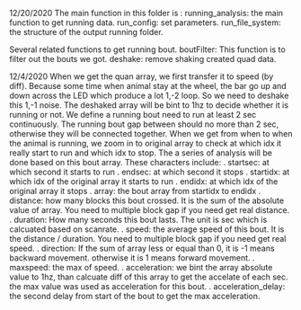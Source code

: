 12/20/2020
The main function in this folder is :
running_analysis: the main function to get running data.
run_config: set parameters.
run_file_system: the structure of the output running folder.


Several related functions to get running bout.
boutFilter: This function is to filter out the bouts we got.
deshake: remove shaking created quad data.

12/4/2020
When we get the quan array, we first transfer it to speed (by diff). Because some time when animal stay at the wheel, the bar go up and down across the LED which produce a lot 1,-2 loop. So we need to deshake this 1,-1 noise. The deshaked array will be bint to 1hz to decide whether it is running or not. We define a running bout need to run at least 2 sec continuously. The running bout gap between should no more than 2 sec, otherwise they will be connected together. When we get from when to when the animal is running, we zoom in to original array to check at which idx it really start to run and which idx to stop. The a series of analysis will be done based on this bout array. These characters include:
. startsec: at which second it starts to run
. endsec: at which second it stops
. startidx: at which idx of the original array it starts to run
. endidx: at which idx of the original array it stops
. array: the bout array from startidx to endidx
. distance: how many blocks this bout crossed. It is the sum of the absolute value of array. You need to multiple block gap if you need get real distance.
. duration: How many seconds this bout lasts. The unit is sec which is calcuated based on scanrate.
. speed: the average speed of this bout. It is the distance / duration. You need to multiple block gap if you need get real speed.
. direction: If the sum of array less or equal than 0, it is -1 means backward movement. otherwise it is 1 means forward movement.
. maxspeed: the max of speed.
. acceleration: we bint the array absolute value to 1hz, than calcuate diff of this array to get the accelate of each sec. the max value was used as acceleration for this bout.
. acceleration_delay: the second delay from start of the bout to get the max acceleration.

